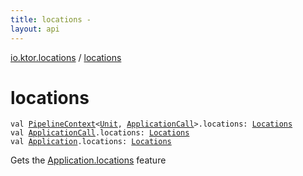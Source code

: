 ```yaml
---
title: locations - 
layout: api
---
```


<div class='api-docs-breadcrumbs'><a href="index.html">io.ktor.locations</a> / <a href="./locations.html">locations</a></div>

# locations

<div class="signature"><code><span class="keyword">val </span><a href="../io.ktor.util.pipeline/-pipeline-context/index.html"><span class="identifier">PipelineContext</span></a><span class="symbol">&lt;</span><a href="https://kotlinlang.org/api/latest/jvm/stdlib/kotlin/-unit/index.html"><span class="identifier">Unit</span></a><span class="symbol">,</span>&nbsp;<a href="../io.ktor.application/-application-call/index.html"><span class="identifier">ApplicationCall</span></a><span class="symbol">&gt;</span><span class="symbol">.</span><span class="identifier">locations</span><span class="symbol">: </span><a href="-locations/index.html"><span class="identifier">Locations</span></a></code></div>

<div class="signature"><code><span class="keyword">val </span><a href="../io.ktor.application/-application-call/index.html"><span class="identifier">ApplicationCall</span></a><span class="symbol">.</span><span class="identifier">locations</span><span class="symbol">: </span><a href="-locations/index.html"><span class="identifier">Locations</span></a></code></div>

<div class="signature"><code><span class="keyword">val </span><a href="../io.ktor.application/-application/index.html"><span class="identifier">Application</span></a><span class="symbol">.</span><span class="identifier">locations</span><span class="symbol">: </span><a href="-locations/index.html"><span class="identifier">Locations</span></a></code></div>

Gets the <a href="./locations.md">Application.locations</a> feature

